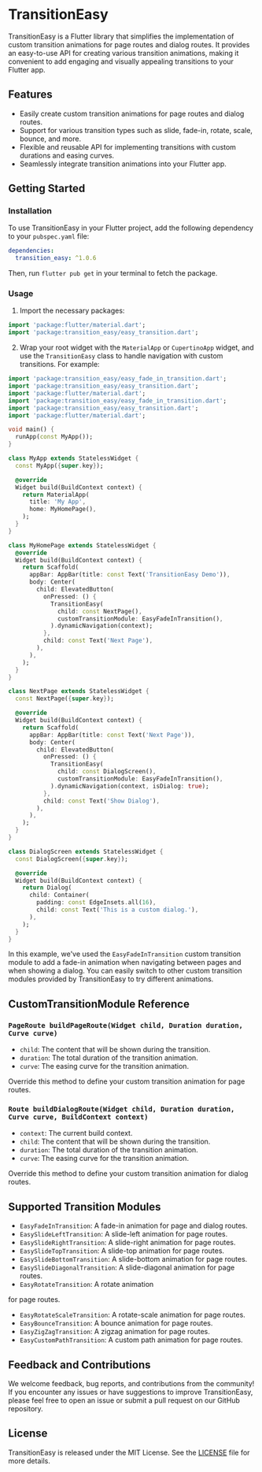 # TransitionEasy

TransitionEasy is a Flutter library that simplifies the implementation of custom transition animations for page routes and dialog routes. It provides an easy-to-use API for creating various transition animations, making it convenient to add engaging and visually appealing transitions to your Flutter app.

## Features

- Easily create custom transition animations for page routes and dialog routes.
- Support for various transition types such as slide, fade-in, rotate, scale, bounce, and more.
- Flexible and reusable API for implementing transitions with custom durations and easing curves.
- Seamlessly integrate transition animations into your Flutter app.

## Getting Started

### Installation

To use TransitionEasy in your Flutter project, add the following dependency to your `pubspec.yaml` file:

```yaml
dependencies:
  transition_easy: ^1.0.6
```

Then, run `flutter pub get` in your terminal to fetch the package.

### Usage

1. Import the necessary packages:

```dart
import 'package:flutter/material.dart';
import 'package:transition_easy/easy_transition.dart';
```

2. Wrap your root widget with the `MaterialApp` or `CupertinoApp` widget, and use the `TransitionEasy` class to handle navigation with custom transitions. For example:

```dart
import 'package:transition_easy/easy_fade_in_transition.dart';
import 'package:transition_easy/easy_transition.dart';
import 'package:flutter/material.dart';
import 'package:transition_easy/easy_fade_in_transition.dart';
import 'package:transition_easy/easy_transition.dart';
import 'package:flutter/material.dart';

void main() {
  runApp(const MyApp());
}

class MyApp extends StatelessWidget {
  const MyApp({super.key});

  @override
  Widget build(BuildContext context) {
    return MaterialApp(
      title: 'My App',
      home: MyHomePage(),
    );
  }
}

class MyHomePage extends StatelessWidget {
  @override
  Widget build(BuildContext context) {
    return Scaffold(
      appBar: AppBar(title: const Text('TransitionEasy Demo')),
      body: Center(
        child: ElevatedButton(
          onPressed: () {
            TransitionEasy(
              child: const NextPage(),
              customTransitionModule: EasyFadeInTransition(),
            ).dynamicNavigation(context);
          },
          child: const Text('Next Page'),
        ),
      ),
    );
  }
}

class NextPage extends StatelessWidget {
  const NextPage({super.key});

  @override
  Widget build(BuildContext context) {
    return Scaffold(
      appBar: AppBar(title: const Text('Next Page')),
      body: Center(
        child: ElevatedButton(
          onPressed: () {
            TransitionEasy(
              child: const DialogScreen(),
              customTransitionModule: EasyFadeInTransition(),
            ).dynamicNavigation(context, isDialog: true);
          },
          child: const Text('Show Dialog'),
        ),
      ),
    );
  }
}

class DialogScreen extends StatelessWidget {
  const DialogScreen({super.key});

  @override
  Widget build(BuildContext context) {
    return Dialog(
      child: Container(
        padding: const EdgeInsets.all(16),
        child: const Text('This is a custom dialog.'),
      ),
    );
  }
}
```

In this example, we've used the `EasyFadeInTransition` custom transition module to add a fade-in animation when navigating between pages and when showing a dialog. You can easily switch to other custom transition modules provided by TransitionEasy to try different animations.

## CustomTransitionModule Reference

### `PageRoute buildPageRoute(Widget child, Duration duration, Curve curve)`

- `child`: The content that will be shown during the transition.
- `duration`: The total duration of the transition animation.
- `curve`: The easing curve for the transition animation.

Override this method to define your custom transition animation for page routes.

### `Route buildDialogRoute(Widget child, Duration duration, Curve curve, BuildContext context)`

- `context`: The current build context.
- `child`: The content that will be shown during the transition.
- `duration`: The total duration of the transition animation.
- `curve`: The easing curve for the transition animation.

Override this method to define your custom transition animation for dialog routes.

## Supported Transition Modules

- `EasyFadeInTransition`: A fade-in animation for page and dialog routes.
- `EasySlideLeftTransition`: A slide-left animation for page routes.
- `EasySlideRightTransition`: A slide-right animation for page routes.
- `EasySlideTopTransition`: A slide-top animation for page routes.
- `EasySlideBottomTransition`: A slide-bottom animation for page routes.
- `EasySlideDiagonalTransition`: A slide-diagonal animation for page routes.
- `EasyRotateTransition`: A rotate animation

for page routes.
- `EasyRotateScaleTransition`: A rotate-scale animation for page routes.
- `EasyBounceTransition`: A bounce animation for page routes.
- `EasyZigZagTransition`: A zigzag animation for page routes.
- `EasyCustomPathTransition`: A custom path animation for page routes.

## Feedback and Contributions

We welcome feedback, bug reports, and contributions from the community! If you encounter any issues or have suggestions to improve TransitionEasy, please feel free to open an issue or submit a pull request on our GitHub repository.

## License

TransitionEasy is released under the MIT License. See the [LICENSE](https://github.com/georgesamirmansour/easyTransition/blob/master/LICENSE) file for more details.